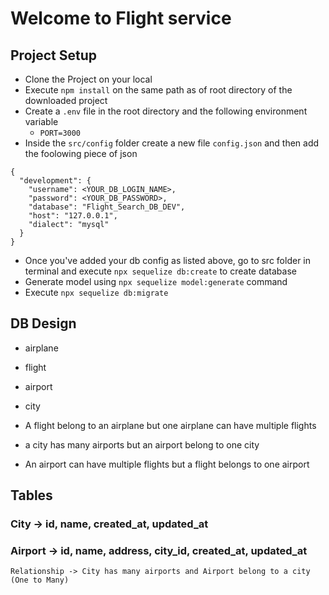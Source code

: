 # Welcome to Flight service

## Project Setup
- Clone the Project on your local
- Execute `npm install` on the same path as of root directory of the downloaded project
- Create a `.env` file in the root directory and the following environment variable
    - `PORT=3000`
- Inside the `src/config` folder create a new file `config.json` and then add the foolowing piece of json
```
{
  "development": {
    "username": <YOUR_DB_LOGIN_NAME>,
    "password": <YOUR_DB_PASSWORD>,
    "database": "Flight_Search_DB_DEV",
    "host": "127.0.0.1",
    "dialect": "mysql"
  }
}
```
- Once you've added your db config as listed above, go to src folder in terminal and execute `npx sequelize db:create` to create database
- Generate model using `npx sequelize model:generate` command
- Execute `npx sequelize db:migrate`


## DB Design
- airplane 
- flight
- airport
- city

- A flight belong to an airplane but one airplane can have multiple flights
- a city has many airports but an airport belong to one city
- An airport can have multiple flights but a flight belongs to one airport


## Tables

### City -> id, name, created_at, updated_at
### Airport -> id, name, address, city_id, created_at, updated_at
    Relationship -> City has many airports and Airport belong to a city (One to Many)